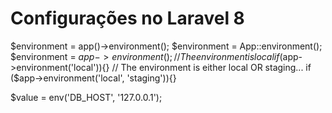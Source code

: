 # Configurações no Laravel 8

$environment = app()->environment();
$environment = App::environment();
$environment = $app->environment();
// The environment is local
if ($app->environment('local')){}
// The environment is either local OR staging...
if ($app->environment('local', 'staging')){}

$value = env('DB_HOST', '127.0.0.1');


